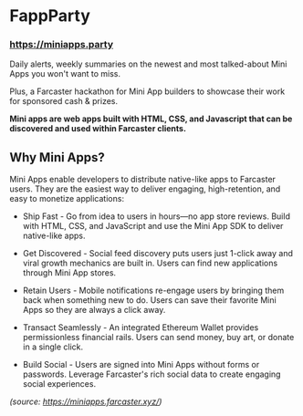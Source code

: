 # FappParty

### https://miniapps.party

Daily alerts, weekly summaries on the newest and most talked-about Mini Apps you won't want to miss.

Plus, a Farcaster hackathon for Mini App builders to showcase their work for sponsored cash & prizes.

__Mini apps are web apps built with HTML, CSS, and Javascript that can be discovered and used within Farcaster clients.__


## Why Mini Apps?

Mini Apps enable developers to distribute native-like apps to Farcaster users. They are the easiest way to deliver engaging, high-retention, and easy to monetize applications:

- Ship Fast - Go from idea to users in hours—no app store reviews. Build with HTML, CSS, and JavaScript and use the Mini App SDK to deliver native-like apps.

- Get Discovered - Social feed discovery puts users just 1-click away and viral growth mechanics are built in. Users can find new applications through Mini App stores.

- Retain Users - Mobile notifications re-engage users by bringing them back when something new to do. Users can save their favorite Mini Apps so they are always a click away.

- Transact Seamlessly - An integrated Ethereum Wallet provides permissionless financial rails. Users can send money, buy art, or donate in a single click.

- Build Social - Users are signed into Mini Apps without forms or passwords. Leverage Farcaster's rich social data to create engaging social experiences.

_(source: https://miniapps.farcaster.xyz/)_
